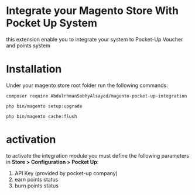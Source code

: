 # Integrate your Magento Store With Pocket Up System

this extension enable you to integrate your system to Pocket-Up Voucher and points system 

# Installation

Under your magento store root folder run the following commands:
```angular2html
composer require AbdulrhmanSobhyAlsayed/magento-pocket-up-integration

php bin/magento setup:upgrade

php bin/magento cache:flush
```
# activation

to activate the integration module you must define the following parameters in **Store > Configuration > Pocket Up**:

1. API Key (provided by pocket-up company)
2. earn points status
3. burn points status

